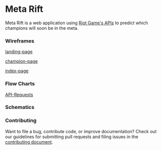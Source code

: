 # Meta Rift

Meta Rift is a web application using [Riot Game's APIs](https://developer.riotgames.com/) to predict which champions will soon be in the meta.

### Wireframes
[landing-page][landing-page-image]

[champion-page][single-champ-image]

[index-page][index-view-image]


### Flow Charts
[API-Requests][api-request-flow]

### Schematics

### Contributing
Want to file a bug, contribute code, or improve documentation? Check out our guidelines for submitting pull requests and filing issues in the [contributing document](https://github.com/drod180/meta_rift/blob/master/CONTRIBUTING.md).

[landing-page-image]: ./docs/images/Meta_Rift_Landing_Page.png
[single-champ-image]: ./docs/images/Meta_Rift_Single_Champion.png
[index-view-image]: ./docs/images/Meta_Rift_Index_View.png
[api-request-flow]: ./docs/images/API_Request_Flow.png

